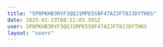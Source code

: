 ```yaml
---
title: "SP0PKHB3RYF3QQJ1MPE5S0F47AZJFT8JJDYTH6S"
date: 2025-01-23T08:51:03.591Z
user: SP0PKHB3RYF3QQJ1MPE5S0F47AZJFT8JJDYTH6S
layout: "users"
---
```

    